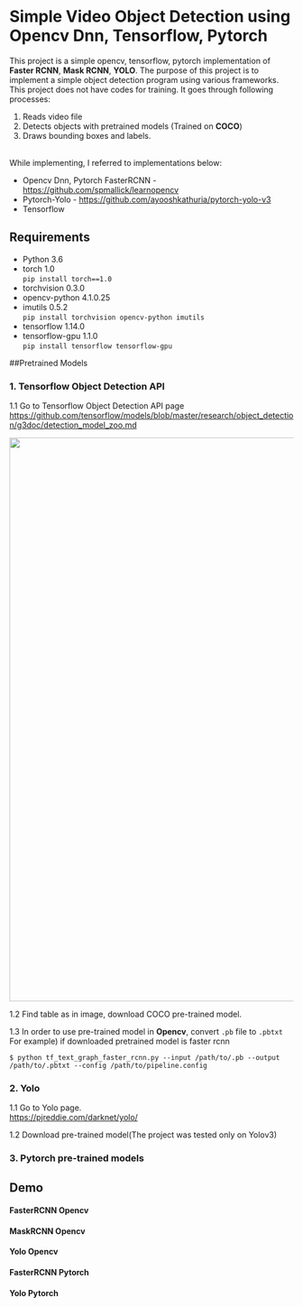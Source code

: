 # Simple Video Object Detection using Opencv Dnn, Tensorflow, Pytorch
This project is a simple opencv, tensorflow, pytorch implementation of **Faster RCNN**, **Mask RCNN**, **YOLO**. 
The purpose of this project is to implement a simple object detection program using various frameworks.
This project does not have codes for training. It goes through following processes:

1. Reads video file
2. Detects objects with pretrained models (Trained on **COCO**)
3. Draws bounding boxes and labels.

<br>
While implementing, I referred to implementations below: 

* Opencv Dnn, Pytorch FasterRCNN - https://github.com/spmallick/learnopencv<br>
* Pytorch-Yolo - https://github.com/ayooshkathuria/pytorch-yolo-v3<br>
* Tensorflow

## Requirements

* Python 3.6
* torch 1.0<br>
```pip install torch==1.0```
* torchvision 0.3.0
* opencv-python 4.1.0.25
* imutils 0.5.2<br>
```pip install torchvision opencv-python imutils```
* tensorflow 1.14.0
* tensorflow-gpu 1.1.0<br>
```pip install tensorflow tensorflow-gpu```


##Pretrained Models

### 1. Tensorflow Object Detection API

1.1 Go to Tensorflow Object Detection API page
<br>
https://github.com/tensorflow/models/blob/master/research/object_detection/g3doc/detection_model_zoo.md

<img src="readme/tensorflow_api.png" width="1000px"/>

1.2 Find table as in image, download COCO pre-trained model.

1.3 In order to use pre-trained model in **Opencv**, convert `.pb` file to `.pbtxt`<br>
For example) if downloaded pretrained model is faster rcnn
```
$ python tf_text_graph_faster_rcnn.py --input /path/to/.pb --output /path/to/.pbtxt --config /path/to/pipeline.config
```

### 2. Yolo
1.1 Go to Yolo page.<br>
https://pjreddie.com/darknet/yolo/

1.2 Download pre-trained model(The project was tested only on Yolov3)

### 3. Pytorch pre-trained models



## Demo
#### FasterRCNN Opencv
#### MaskRCNN Opencv
#### Yolo Opencv
#### FasterRCNN Pytorch
#### Yolo Pytorch